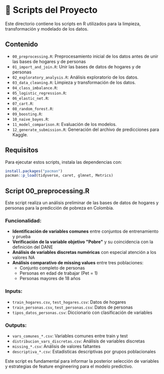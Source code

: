 # 📜 Scripts del Proyecto

Este directorio contiene los scripts en R utilizados para la limpieza, transformación y modelado de los datos.

## Contenido
- `00_preprocessing.R`: Preprocesamiento inicial de los datos antes de unir las bases de hogares y de personas
- `01_import_and_join.R`: Unir las bases de datos de hogares y de personas
- `02_exploratory_analysis.R`: Análisis exploratorio de los datos.
- `03_data_cleaning.R`: Limpieza y transformación de los datos.
- `04_class_imbalance.R`: 
- `05_logistic_regression.R`: 
- `06_elastic_net.R`: 
- `07_cart.R`: 
- `08_random_forest.R`: 
- `09_boosting.R`: 
- `10_naive_bayes.R`: 
- `11_model_comparison.R`: Evaluación de los modelos.
- `12_generate_submission.R`: Generación del archivo de predicciones para Kaggle.

## Requisitos
Para ejecutar estos scripts, instala las dependencias con:

```r
install.packages("pacman")
pacman::p_load(tidyverse, caret, glmnet, Metrics)
```

## Script 00_preprocessing.R

Este script realiza un análisis preliminar de las bases de datos de hogares y personas para la predicción de pobreza en Colombia.

### Funcionalidad:

- **Identificación de variables comunes** entre conjuntos de entrenamiento y prueba
- **Verificación de la variable objetivo "Pobre"** y su coincidencia con la definición del DANE
- **Análisis de variables discretas numéricas** con especial atención a los valores NA
- **Análisis comparativo de missing values** entre tres poblaciones:
  - Conjunto completo de personas
  - Personas en edad de trabajar (Pet = 1)
  - Personas mayores de 18 años

### Inputs:
- `train_hogares.csv`, `test_hogares.csv`: Datos de hogares
- `train_personas.csv`, `test_personas.csv`: Datos de personas
- `tipos_datos_personas.csv`: Diccionario con clasificación de variables

### Outputs:
- `vars_comunes_*.csv`: Variables comunes entre train y test
- `distribucion_vars_discretas.csv`: Análisis de variables discretas
- `missing_*.csv`: Análisis de valores faltantes
- `descriptiva_*.csv`: Estadísticas descriptivas por grupos poblacionales

Este script es fundamental para informar la posterior selección de variables y estrategias de feature engineering para el modelo predictivo.